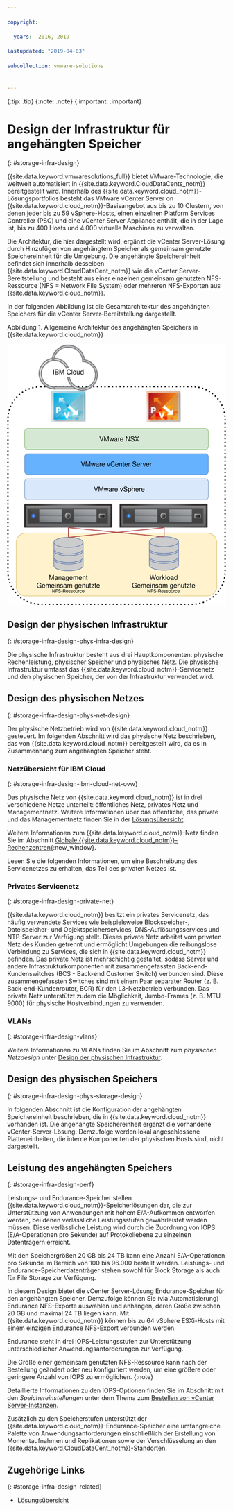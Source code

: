```yaml
---

copyright:

  years:  2016, 2019

lastupdated: "2019-04-03"

subcollection: vmware-solutions


---
```


{:tip: .tip}
{:note: .note}
{:important: .important}

# Design der Infrastruktur für angehängten Speicher
{: #storage-infra-design}

{{site.data.keyword.vmwaresolutions_full}} bietet VMware-Technologie, die weltweit automatisiert in {{site.data.keyword.CloudDataCents_notm}} bereitgestellt wird. Innerhalb des {{site.data.keyword.cloud_notm}}-Lösungsportfolios besteht das VMware vCenter Server on {{site.data.keyword.cloud_notm}}-Basisangebot aus bis zu 10 Clustern, von denen jeder bis zu 59 vSphere-Hosts, einen einzelnen Platform Services Controller (PSC) und eine vCenter Server Appliance enthält, die in der Lage ist, bis zu 400 Hosts und 4.000 virtuelle Maschinen zu verwalten.

Die Architektur, die hier dargestellt wird, ergänzt die vCenter Server-Lösung durch Hinzufügen von angehängtem Speicher als gemeinsam genutzte Speichereinheit für die Umgebung. Die angehängte Speichereinheit befindet sich innerhalb desselben {{site.data.keyword.CloudDataCent_notm}} wie die vCenter Server-Bereitstellung und besteht aus einer einzelnen gemeinsam genutzten NFS-Ressource (NFS = Network File System) oder mehreren NFS-Exporten aus {{site.data.keyword.cloud_notm}}.

In der folgenden Abbildung ist die Gesamtarchitektur des angehängten Speichers für die vCenter Server-Bereitstellung dargestellt.

Abbildung 1. Allgemeine Architektur des angehängten Speichers in {{site.data.keyword.cloud_notm}}

![Angehängter Speicher - Architektur](../solution/vcsv4radiagrams-ra-nfs-shares.svg "Allgemeine Architektur des angehängten Speichers in IBM Cloud")

## Design der physischen Infrastruktur
{: #storage-infra-design-phys-infra-design}

Die physische Infrastruktur besteht aus drei Hauptkomponenten: physische Rechenleistung, physischer Speicher und physisches Netz. Die physische Infrastruktur umfasst das {{site.data.keyword.cloud_notm}}-Servicenetz und den physischen Speicher, der von der Infrastruktur verwendet wird.

## Design des physischen Netzes
{: #storage-infra-design-phys-net-design}

Der physische Netzbetrieb wird von {{site.data.keyword.cloud_notm}} gesteuert. Im folgenden Abschnitt wird das physische Netz beschrieben, das von {{site.data.keyword.cloud_notm}} bereitgestellt wird, da es in Zusammenhang zum angehängten Speicher steht.

### Netzübersicht für IBM Cloud
{: #storage-infra-design-ibm-cloud-net-ovw}

Das physische Netz von {{site.data.keyword.cloud_notm}} ist in drei verschiedene Netze unterteilt: öffentliches Netz, privates Netz und Managementnetz. Weitere Informationen über das öffentliche, das private und das Managementnetz finden Sie in der [Lösungsübersicht](/docs/services/vmwaresolutions/archiref/solution?topic=vmware-solutions-solution_overview).

Weitere Informationen zum {{site.data.keyword.cloud_notm}}-Netz finden Sie im Abschnitt [Globale {{site.data.keyword.cloud_notm}}-Rechenzentren](https://www.ibm.com/cloud/data-centers/){:new_window}.

Lesen Sie die folgenden Informationen, um eine Beschreibung des Servicenetzes zu erhalten, das Teil des privaten Netzes ist.

### Privates Servicenetz
{: #storage-infra-design-private-net}

{{site.data.keyword.cloud_notm}} besitzt ein privates Servicenetz, das häufig verwendete Services wie beispielsweise Blockspeicher-, Dateispeicher- und Objektspeicherservices, DNS-Auflösungsservices und NTP-Server zur Verfügung stellt. Dieses private Netz arbeitet vom privaten Netz des Kunden getrennt und ermöglicht Umgebungen die reibungslose Verbindung zu Services, die sich in {{site.data.keyword.cloud_notm}} befinden. Das private Netz ist mehrschichtig gestaltet, sodass Server und andere Infrastrukturkomponenten mit zusammengefassten Back-end-Kundenswitches (BCS - Back-end Customer Switch) verbunden sind. Diese zusammengefassten Switches sind mit einem Paar separater Router (z. B. Back-end-Kundenrouter, BCR) für den L3-Netzbetrieb verbunden. Das private Netz unterstützt zudem die Möglichkeit, Jumbo-Frames (z. B. MTU 9000) für physische Hostverbindungen zu verwenden.

### VLANs
{: #storage-infra-design-vlans}

Weitere Informationen zu VLANs finden Sie im Abschnitt zum _physischen Netzdesign_ unter [Design der physischen Infrastruktur](/docs/services/vmwaresolutions/archiref/solution?topic=vmware-solutions-design_physicalinfrastructure).

## Design des physischen Speichers
{: #storage-infra-design-phys-storage-design}

In folgenden Abschnitt ist die Konfiguration der angehängten Speichereinheit beschrieben, die in {{site.data.keyword.cloud_notm}} vorhanden ist. Die angehängte Speichereinheit ergänzt die vorhandene vCenter-Server-Lösung. Demzufolge werden lokal angeschlossene Platteneinheiten, die interne Komponenten der physischen Hosts sind, nicht dargestellt.

## Leistung des angehängten Speichers
{: #storage-infra-design-perf}

Leistungs- und Endurance-Speicher stellen {{site.data.keyword.cloud_notm}}-Speicherlösungen dar, die zur Unterstützung von Anwendungen mit hohem E/A-Aufkommen entworfen werden, bei denen verlässliche Leistungsstufen gewährleistet werden müssen. Diese verlässliche Leistung wird durch die Zuordnung von IOPS (E/A-Operationen pro Sekunde) auf Protokollebene zu einzelnen Datenträgern erreicht.

Mit den Speichergrößen 20 GB bis 24 TB kann eine Anzahl E/A-Operationen pro Sekunde im Bereich von 100 bis 96.000 bestellt werden. Leistungs- und Endurance-Speicherdatenträger stehen sowohl für Block Storage als auch für File Storage zur Verfügung.

In diesem Design bietet die vCenter Server-Lösung Endurance-Speicher für den angehängten Speicher. Demzufolge können Sie (via Automatisierung) Endurance NFS-Exporte auswählen und anhängen, deren Größe zwischen 20 GB und maximal 24 TB liegen kann. Mit {{site.data.keyword.cloud_notm}} können bis zu 64 vSphere ESXi-Hosts mit einem einzigen Endurance NFS-Export verbunden werden.

Endurance steht in drei IOPS-Leistungsstufen zur Unterstützung unterschiedlicher Anwendungsanforderungen zur Verfügung.

Die Größe einer gemeinsam genutzten NFS-Ressource kann nach der Bestellung geändert oder neu konfiguriert werden, um eine größere oder geringere Anzahl von IOPS zu ermöglichen.
{:note}

Detaillierte Informationen zu den IOPS-Optionen finden Sie im Abschnitt mit den _Speichereinstellungen_ unter dem Thema zum [Bestellen von vCenter Server-Instanzen](/docs/services/vmwaresolutions/vcenter?topic=vmware-solutions-vc_orderinginstance).

Zusätzlich zu den Speicherstufen unterstützt der {{site.data.keyword.cloud_notm}}-Endurance-Speicher eine umfangreiche Palette von Anwendungsanforderungen einschließlich der Erstellung von Momentaufnahmen und Replikationen sowie der Verschlüsselung an den {{site.data.keyword.CloudDataCent_notm}}-Standorten.

## Zugehörige Links
{: #storage-infra-design-related}

* [Lösungsübersicht](/docs/services/vmwaresolutions/archiref/solution?topic=vmware-solutions-solution_overview)

